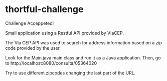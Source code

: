 # thortful-challenge

Challenge Acceppeted!

Small application using a Restful API provided by ViaCEP.

The Via CEP API was used to search for address information based on a zip code provided by the user.

Look for the Main.java main class and run it as a Java application. Then, go to http://localhost:8080/consulta/05364020

Try to use different zipcodes changing the last part of the URL.
